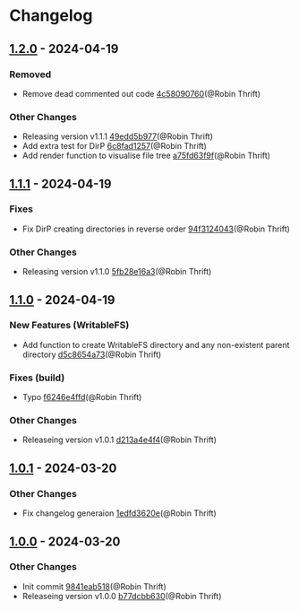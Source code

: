 # Changelog

## [1.2.0](https://github.com/spacefleet-dev/drydock/releases/tag/v1.2.0) - 2024-04-19

### <!-- 5 -->Removed

- Remove dead commented out code [4c58090760](https://github.com/spacefleet-dev/drydock/commit/4c58090760b8de091e18a5ad87f1930dfa718f02)(@Robin Thrift)

### <!-- 6 -->Other Changes

- Releasing version v1.1.1 [49edd5b977](https://github.com/spacefleet-dev/drydock/commit/49edd5b977d35a9549bad75d19d0e8847fa87cae)(@Robin Thrift)
- Add extra test for DirP [6c8fad1257](https://github.com/spacefleet-dev/drydock/commit/6c8fad125795886b2305fdfe68ad4111ca50bbbb)(@Robin Thrift)
- Add render function to visualise file tree [a75fd63f9f](https://github.com/spacefleet-dev/drydock/commit/a75fd63f9f40a8a71c95ef4ca2a04982047ffa62)(@Robin Thrift)

## [1.1.1](https://github.com/spacefleet-dev/drydock/releases/tag/v1.1.1) - 2024-04-19

### <!-- 1 -->Fixes

- Fix DirP creating directories in reverse order [94f3124043](https://github.com/spacefleet-dev/drydock/commit/94f312404368e24e055abddfbc2d3864f2c433b8)(@Robin Thrift)

### <!-- 6 -->Other Changes

- Releasing version v1.1.0 [5fb28e16a3](https://github.com/spacefleet-dev/drydock/commit/5fb28e16a3cda40f748e25cefaa6138f29b6ce5a)(@Robin Thrift)

## [1.1.0](https://github.com/spacefleet-dev/drydock/releases/tag/v1.1.0) - 2024-04-19

### <!-- 0 -->New Features (WritableFS)

- Add function to create WritableFS directory and any non-existent parent directory [d5c8654a73](https://github.com/spacefleet-dev/drydock/commit/d5c8654a7332527a88756924560180ef075674cb)(@Robin Thrift)

### <!-- 1 -->Fixes (build)

- Typo [f6246e4ffd](https://github.com/spacefleet-dev/drydock/commit/f6246e4ffd87257bdd1e7d8f5c3d02d650290703)(@Robin Thrift)

### <!-- 6 -->Other Changes

- Releaseing version v1.0.1 [d213a4e4f4](https://github.com/spacefleet-dev/drydock/commit/d213a4e4f4cad310e6c08866a570909c4382a404)(@Robin Thrift)

## [1.0.1](https://github.com/spacefleet-dev/drydock/releases/tag/v1.0.1) - 2024-03-20

### <!-- 6 -->Other Changes

- Fix changelog generaion [1edfd3620e](https://github.com/spacefleet-dev/drydock/commit/1edfd3620e8b8a8b46efe8a2b26b3dad995eeffb)(@Robin Thrift)

## [1.0.0](https://github.com/spacefleet-dev/drydock/releases/tag/v1.0.0) - 2024-03-20

### <!-- 6 -->Other Changes

- Init commit [9841eab518](https://github.com/spacefleet-dev/drydock/commit/9841eab51808290e56f15c6ddf7e01b24705a081)(@Robin Thrift)
- Releaseing version v1.0.0 [b77dcbb630](https://github.com/spacefleet-dev/drydock/commit/b77dcbb63048fda5b77415f2918536f1b1ec7aa3)(@Robin Thrift)

[1.2.0]: https://github.com/spacefleet-dev/drydock/compare/v1.1.1..v1.2.0
[1.1.1]: https://github.com/spacefleet-dev/drydock/compare/v1.1.0..v1.1.1
[1.1.0]: https://github.com/spacefleet-dev/drydock/compare/v1.0.1..v1.1.0
[1.0.1]: https://github.com/spacefleet-dev/drydock/compare/v1.0.0..v1.0.1

